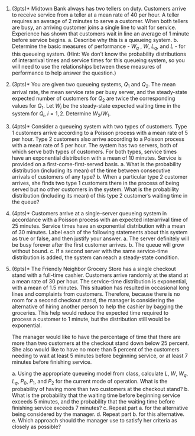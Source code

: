 <div class='assignmentContainer' id='Homework 13' sub-name='Queueing theory' due='2023-12-04' grading-notes-link='https://colab.research.google.com/drive/1J9EzlitGWGK0HTSpY3-e3eDagTn0Uhpg?usp=sharing'><div>

1. (3pts)\* Midtown Bank always has two tellers on duty. Customers arrive to receive service from a teller at a mean rate of 40 per hour. A teller requires an average of 2 minutes to serve a customer. When both tellers are busy, an arriving customer joins a single line to wait for service. Experience has shown that customers wait in line an average of 1 minute before service begins.
   a. Describe why this is a queueing system.
   b. Determine the basic measures of performance - $W_q$ , $W$, $L_q$, and $L$ - for this queueing system. (Hint: We don’t know the probability distributions of interarrival times and service times for this queueing system, so you will need to use the relationships between these measures of performance to help answer the question.)

1. (3pts)\* You are given two queueing systems, $Q_1$ and $Q_2$. The mean arrival rate, the mean service rate per busy server, and the steady-state expected number of customers for $Q_2$ are twice the corresponding values for $Q_1$. Let $W_i$ be the steady-state expected waiting time in the system for $Q_i$, $i=1, 2$. Determine $W_2/W_1$.

1. (4pts)\* Consider a queueing system with two types of customers. Type 1 customers arrive according to a Poisson process with a mean rate of 5 per hour. Type 2 customers also arrive according to a Poisson process with a mean rate of 5 per hour. The system has two servers, both of which serve both types of customers. For both types, service times have an exponential distribution with a mean of 10 minutes. Service is provided on a first-come-first-served basis.
   a. What is the probability distribution (including its mean) of the time between consecutive arrivals of customers of any type?
   b. When a particular type 2 customer arrives, she finds two type 1 customers there in the process of being served but no other customers in the system. What is the probability distribution (including its mean) of this type 2 customer’s waiting time in the queue?

1. (4pts)\* Customers arrive at a single-server queueing system in accordance with a Poisson process with an expected interarrival time of 25 minutes. Service times have an exponential distribution with a mean of 30 minutes. Label each of the following statements about this system as true or false, and then justify your answer.
   a. The server definitely will be busy forever after the first customer arrives.
   b. The queue will grow without bound.
   c. If a second server with the same service-time distribution is added, the system can reach a steady-state condition.

1. (6pts)\* The Friendly Neighbor Grocery Store has a single checkout stand with a full-time cashier. Customers arrive randomly at
   the stand at a mean rate of 30 per hour. The service-time distribution is exponential, with a mean of 1.5 minutes. This situation has resulted in occasional long lines and complaints from customers. Therefore, because there is no room for a second checkout stand, the manager is considering the alternative of hiring another person to help the cashier by bagging the groceries. This help
   would reduce the expected time required to process a customer to 1 minute, but the distribution still would be exponential.

   The manager would like to have the percentage of time that there are more than two customers at the checkout stand down below 25 percent. She also would like to have no more than 5 percent of the customers needing to wait at least 5 minutes before beginning service, or at least 7 minutes before finishing service.

   a. Using the appropriate queueing model from class, calculate $L$, $W$, $W_q$, $L_q$, $P_0$, $P_1$, and $P_2$ for the current mode of operation. What is the probability of having more than two customers at the checkout stand?
   b. What is the probability that the waiting time before beginning service exceeds 5 minutes, and the probability that the waiting time before finishing service exceeds 7 minutes?
   c. Repeat part a. for the alternative being considered by the manager.
   d. Repeat part b. for this alternative.
   e. Which approach should the manager use to satisfy her criteria as closely as possible?

</div>
</div>

